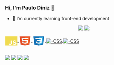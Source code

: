 ### Hi, I'm Paulo Diniz 👋

- 🌱 I’m currently learning front-end development

<div align="center">
  <a href="https://github.com/paulodinizz">
  <img height="50%" src="https://github-readme-stats.vercel.app/api?username=paulodinizz&show_icons=true&theme=tokyonight&include_all_commits=true&count_private=true"/>
  <img height="42%" src="https://github-readme-stats.vercel.app/api/top-langs/?username=paulodinizz&layout=compact&langs_count=7&theme=tokyonight"/>
</div>
<div style="display: inline_block"><br>
  <img align="center" alt="-Js" height="30" width="40" src="https://raw.githubusercontent.com/devicons/devicon/master/icons/javascript/javascript-plain.svg">
  <img align="center" alt="-HTML" height="30" width="40" src="https://raw.githubusercontent.com/devicons/devicon/master/icons/html5/html5-original.svg">
  <img align="center" alt="-CSS" height="30" width="40" src="https://raw.githubusercontent.com/devicons/devicon/master/icons/css3/css3-original.svg">
  <img align="center" alt="-CSS" height="30" width="40" src="https://cdn.jsdelivr.net/gh/devicons/devicon/icons/bootstrap/bootstrap-original.svg">
  <img align="center" alt="-CSS" height="30" width="40" src="https://cdn.jsdelivr.net/gh/devicons/devicon/icons/c/c-original.svg">
</div>

##


<div> 
  <a href="https://www.instagram.com/paulo_diniz23/" target="_blank"><img src="https://img.shields.io/badge/-Instagram-%23E4405F?style=for-the-badge&logo=instagram&logoColor=white" target="_blank"></a>
 <a href="discordapp.com/users/323287868023898112" target="_blank"><img src="https://img.shields.io/badge/Discord-7289DA?style=for-the-badge&logo=discord&logoColor=white" target="_blank"></a> 
  <a href = "mailto:paulodiniz7001@gmail.com"><img src="https://img.shields.io/badge/-Gmail-%23333?style=for-the-badge&logo=gmail&logoColor=white" target="_blank"></a>
  <a href="https://www.linkedin.com/in/rafaella-ballerini-45875016a" target="_blank"><img src="https://img.shields.io/badge/-LinkedIn-%230077B5?style=for-the-badge&logo=linkedin&logoColor=white" target="_blank"></a>  
</div>
  

